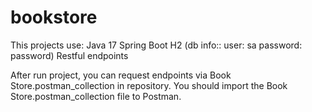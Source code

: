 # bookstore

This projects use:
  Java 17 Spring Boot
  H2 (db info:: user: sa password: password)
  Restful endpoints
  
After run project, you can request endpoints via Book Store.postman_collection in repository.
You should import the Book Store.postman_collection file to Postman. 

